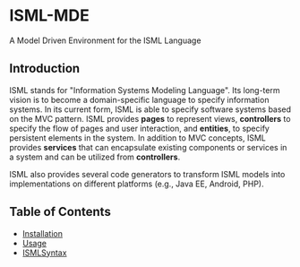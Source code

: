 # ISML-MDE
A Model Driven Environment for the ISML Language

## Introduction
ISML stands for "Information Systems Modeling Language". Its long-term vision is to become a domain-specific language to specify information systems. In its current form, ISML is able to specify software systems based on the MVC pattern. ISML provides __pages__ to represent views, __controllers__ to specify the flow of pages and user interaction, and __entities__, to specify persistent elements in the system. In addition to MVC concepts, ISML provides __services__ that can encapsulate existing components or services in a system and can be utilized from __controllers__.

ISML also provides several code generators to transform ISML models into implementations on different platforms (e.g., Java EE, Android, PHP).

## Table of Contents

- [Installation](doc/installation)
- [Usage](doc/usage)
- [ISMLSyntax](doc/syntax)
